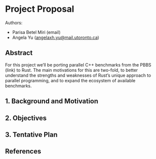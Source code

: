 # Project Proposal
Authors: 
- Parisa Betel Miri (email)
- Angela Yu (angelaxh.yu@mail.utoronto.ca)

## Abstract
For this project we’ll be porting parallel C++ benchmarks from the PBBS (link) to Rust. The main motivations for this are two-fold, to better understand the strengths and weaknesses of Rust’s unique approach to parallel programming, and to expand the ecosystem of available benchmarks.

## 1. Background and Motivation

## 2. Objectives 

## 3. Tentative Plan

## References